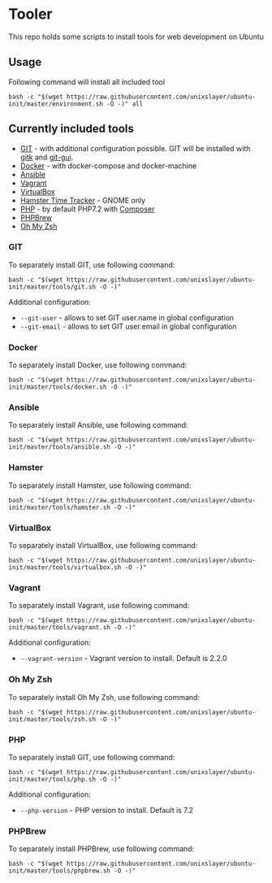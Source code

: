# Tooler

This repo holds some scripts to install tools for web development on Ubuntu

## Usage

Following command will install all included tool

`bash -c "$(wget https://raw.githubusercontent.com/unixslayer/ubuntu-init/master/environment.sh -O -)" all`

## Currently included tools

- [GIT](https://git-scm.com) - with additional configuration possible. GIT will be installed with [gitk](https://git-scm.com/docs/gitk) and [git-gui](https://git-scm.com/docs/git-gui).
- [Docker](https://docs.docker.com) - with docker-compose and docker-machine
- [Ansible](https://docs.ansible.com/)
- [Vagrant](https://vagrantup.com)
- [VirtualBox](https://virtualbox.org)
- [Hamster Time Tracker](https://github.com/projecthamster/hamster) - GNOME only
- [PHP](https://php.net) - by default PHP7.2 with [Composer](https://getcomposer.org)
- [PHPBrew](https://github.com/phpbrew/phpbrew)
- [Oh My Zsh](https://github.com/robbyrussell/oh-my-zsh)

### GIT

To separately install GIT, use following command:

`bash -c "$(wget https://raw.githubusercontent.com/unixslayer/ubuntu-init/master/tools/git.sh -O -)"`

Additional configuration:

- `--git-user` - allows to set GIT user.name in global configuration
- `--git-email` - allows to set GIT user.email in global configuration

### Docker

To separately install Docker, use following command:

`bash -c "$(wget https://raw.githubusercontent.com/unixslayer/ubuntu-init/master/tools/docker.sh -O -)"`

### Ansible

To separately install Ansible, use following command:

`bash -c "$(wget https://raw.githubusercontent.com/unixslayer/ubuntu-init/master/tools/ansible.sh -O -)"`

### Hamster

To separately install Hamster, use following command:

`bash -c "$(wget https://raw.githubusercontent.com/unixslayer/ubuntu-init/master/tools/hamster.sh -O -)"`

### VirtualBox

To separately install VirtualBox, use following command:

`bash -c "$(wget https://raw.githubusercontent.com/unixslayer/ubuntu-init/master/tools/virtualbox.sh -O -)"`

### Vagrant

To separately install Vagrant, use following command:

`bash -c "$(wget https://raw.githubusercontent.com/unixslayer/ubuntu-init/master/tools/vagrant.sh -O -)"`

Additional configuration:

- `--vagrant-version` - Vagrant version to install. Default is 2.2.0

### Oh My Zsh

To separately install Oh My Zsh, use following command:

`bash -c "$(wget https://raw.githubusercontent.com/unixslayer/ubuntu-init/master/tools/zsh.sh -O -)"`

### PHP

To separately install GIT, use following command:

`bash -c "$(wget https://raw.githubusercontent.com/unixslayer/ubuntu-init/master/tools/php.sh -O -)"`

Additional configuration:

- `--php-version` - PHP version to install. Default is 7.2

### PHPBrew

To separately install PHPBrew, use following command:

`bash -c "$(wget https://raw.githubusercontent.com/unixslayer/ubuntu-init/master/tools/phpbrew.sh -O -)"`
